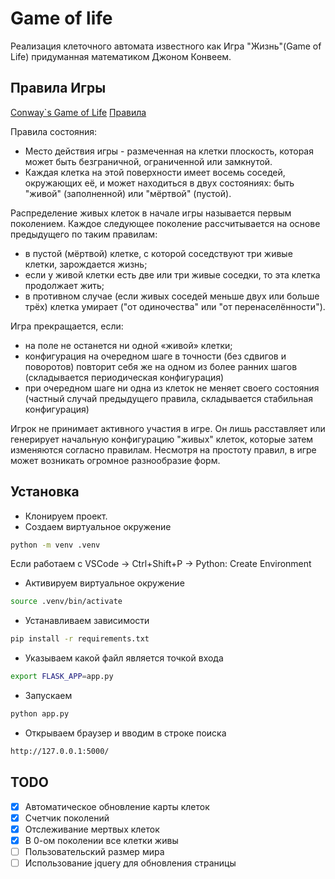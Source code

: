 # Game of life

Реализация клеточного автомата известного как Игра "Жизнь"(Game of Life) придуманная математиком Джоном Конвеем.

## Правила Игры

[Conway`s Game of Life](https://en.wikipedia.org/wiki/Conway%27s_Game_of_Life)
[Правила](https://ru.wikipedia.org/wiki/%D0%98%D0%B3%D1%80%D0%B0_%C2%AB%D0%96%D0%B8%D0%B7%D0%BD%D1%8C%C2%BB#%D0%9F%D1%80%D0%B0%D0%B2%D0%B8%D0%BB%D0%B0)

Правила состояния:
 - Место действия игры - размеченная на клетки плоскость, которая может быть безграничной, ограниченной или замкнутой.
 - Каждая клетка на этой поверхности имеет восемь соседей, окружающих её, и может находиться в двух состояниях: быть "живой" (заполненной) или "мёртвой" (пустой).

Распределение живых клеток в начале игры называется первым поколением. Каждое следующее поколение рассчитывается на основе предыдущего по таким правилам:
 - в пустой (мёртвой) клетке, с которой соседствуют три живые клетки, зарождается жизнь;
 - если у живой клетки есть две или три живые соседки, то эта клетка продолжает жить;
 - в противном случае (если живых соседей меньше двух или больше трёх) клетка умирает ("от одиночества" или "от перенаселённости").

Игра прекращается, если:
 - на поле не останется ни одной «живой» клетки;
 - конфигурация на очередном шаге в точности (без сдвигов и поворотов) повторит себя же на одном из более ранних шагов (складывается периодическая конфигурация)
 - при очередном шаге ни одна из клеток не меняет своего состояния (частный случай предыдущего правила, складывается стабильная конфигурация)

Игрок не принимает активного участия в игре. Он лишь расставляет или генерирует начальную конфигурацию "живых" клеток, которые затем изменяются согласно правилам. Несмотря на простоту правил, в игре может возникать огромное разнообразие форм. 

## Установка
 - Клонируем проект.
 - Создаем виртуальное окружение 
 ```bash
 python -m venv .venv
 ```
 Если работаем с VSCode -> Ctrl+Shift+P -> Python: Create Environment
 - Активируем виртуальное окружение
 ```bash
 source .venv/bin/activate 
 ```
 - Устанавливаем зависимости
 ```bash
 pip install -r requirements.txt
 ```
 - Указываем какой файл является точкой входа
 ```bash
 export FLASK_APP=app.py
 ```
 - Запускаем
 ```bash
 python app.py
 ```
- Открываем браузер и вводим в строке поиска
```bash
http://127.0.0.1:5000/
```

## TODO
- [x] Автоматическое обновление карты клеток
- [x] Счетчик поколений
- [x] Отслеживание мертвых клеток
- [x] В 0-ом поколении все клетки живы
- [ ] Пользовательский размер мира
- [ ] Использование jquery для обновления страницы